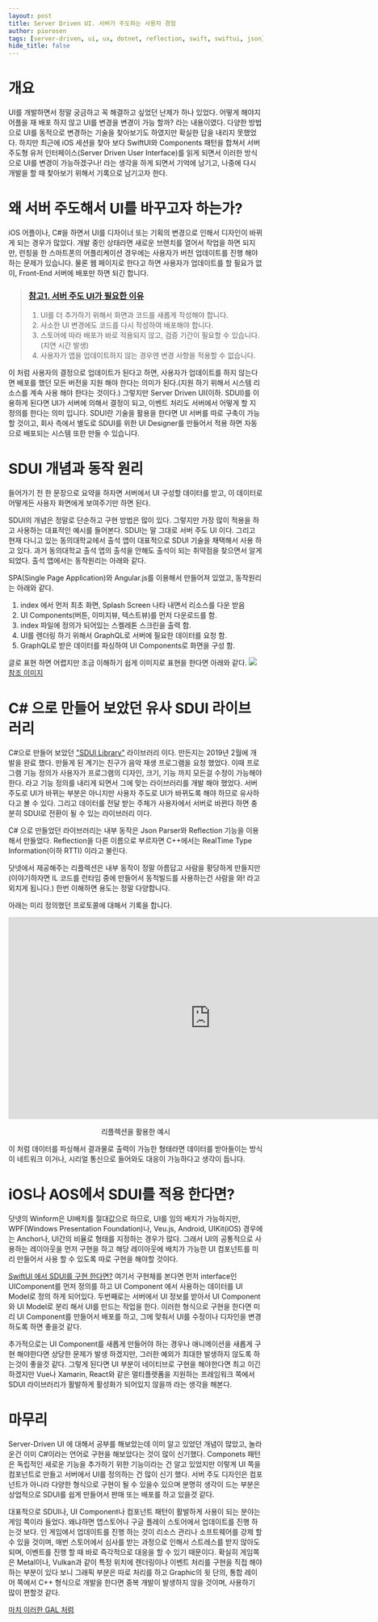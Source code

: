 ```yaml
---
layout: post
title: Server Driven UI. 서버가 주도하는 사용자 경험
author: piorosen
tags: [server-driven, ui, ux, dotnet, reflection, swift, swiftui, json]
hide_title: false
---
```


# 개요
UI를 개발하면서 정말 궁금하고 꼭 해결하고 싶었던 난제가 하나 있었다. 어떻게 해야지 어플을 재 배포 하지 않고 UI를 변경을 변경이 가능 할까? 라는 내용이였다. 다양한 방법으로 UI를 동적으로 변경하는 기술을 찾아보기도 하였지만 확실한 답을 내리지 못했었다. 하지만 최근에 iOS 세션을 찾아 보다 SwiftUI와 Components 패턴을 합쳐서 서버 주도형 유저 인터페이스(Server Driven User Interface)를 읽게 되면서 이러한 방식으로 UI를 변경이 가능하겠구나! 라는 생각을 하게 되면서 기억에 남기고, 나중에 다시 개발을 할 때 찾아보기 위해서 기록으로 남기고자 한다.

# 왜 서버 주도해서 UI를 바꾸고자 하는가?

iOS 어플이나, C#을 하면서 UI를 디자이너 또는 기획의 변경으로 인해서 디자인이 바뀌게 되는 경우가 많았다. 개발 중인 상태라면 새로운 브랜치를 열어서 작업을 하면 되지만, 런칭을 한 스마트폰의 어플리케이션 경우에는 사용자가 버전 업데이트를 진행 해야하는 문제가 있습니다. 물론 웹 페이지로 한다고 하면 사용자가 업데이트를 할 필요가 없이, Front-End 서버에 배포만 하면 되긴 합니다.

> ### [참고1. 서버 주도 UI가 필요한 이유](https://medium.com/@kimdohun0104/server-driven-ui-feat-flutter-87fcbb04e610)
> 1. UI를 더 추가하기 위해서 화면과 코드를 새롭게 작성해야 합니다.
> 2. 사소한 UI 변경에도 코드를 다시 작성하여 배포해야 합니다.
> 3. 스토어에 따라 배포가 바로 적용되지 않고, 검증 기간이 필요할 수 있습니다. (지연 시간 발생)
> 4. 사용자가 앱을 업데이트하지 않는 경우엔 변경 사항을 적용할 수 없습니다.

이 처럼 사용자의 결정으로 업데이트가 된다고 하면, 사용자가 업데이트를 하지 않는다면 배포를 했던 모든 버전을 지원 해야 한다는 의미가 된다.(지원 하기 위해서 시스템 리소스를 계속 사용 해야 한다는 것이다.)
그렇지만 Server Driven UI(이하. SDUI)를 이용하게 된다면 UI가 서버에 의해서 결정이 되고, 이벤트 처리도 서버에서 어떻게 할 지 정의를 한다는 의미 입니다. SDUI란 기술을 활용을 한다면 UI 서버를 따로 구축이 가능 할 것이고, 회사 측에서 별도로 SDUI를 위한 UI Designer를 만들어서 적용 하면 자동으로 배포되는 시스템 또한 만들 수 있습니다.

# SDUI 개념과 동작 원리

들어가기 전 한 문장으로 요약을 하자면 서버에서 UI 구성할 데이터를 받고, 이 데이터로 어떻게든 사용자 화면에게 보여주기만 하면 된다.

SDUI의 개념은 정말로 단순하고 구현 방법은 많이 있다. 그렇지만 가장 많이 적용을 하고 사용하는 대표적인 예시를 들어본다. SDUI는 말 그대로 서버 주도 UI 이다. 그리고 현재 다니고 있는 동의대학교에서 출석 앱이 대표적으로 SDUI 기술을 채택해서 사용 하고 있다. 과거 동의대학교 출석 앱의 출석을 안해도 출석이 되는 취약점을 찾으면서 알게 되었다. 출석 앱에서는 동작원리는 아래와 같다.

SPA(Single Page Application)와 Angular.js를 이용해서 만들어져 있었고, 동작원리는 아래와 같다.
1. index 에서 먼저 최초 화면, Splash Screen 나타 내면서 리소스를 다운 받음
2. UI Components(버튼, 이미지뷰, 텍스트뷰)를 먼저 다운로드를 함.
3. index 파일에 정의가 되어있는 스켈레톤 스크린을 출력 함.
4. UI를 렌더링 하기 위해서 GraphQL로 서버에 필요한 데이터를 요청 함.
5. GraphQL로 받은 데이터를 파싱하여 UI Components로 화면을 구성 함.

글로 표현 하면 어렵지만 조금 이해하기 쉽게 이미지로 표현을 한다면 아래와 같다.
![](https://camo.githubusercontent.com/3777557253513dac5d1ce0711f043de56d0f90b7dbd294ce549c194e72bded6d/68747470733a2f2f6d69726f2e6d656469756d2e636f6d2f6d61782f313430302f312a65306361714f4a616e51646c377976725531593070672e706e67)
[참조 이미지](https://github.com/AnupAmmanavar/SwiftUI-Server-Driver-UI)

# C# 으로 만들어 보았던 유사 SDUI 라이브러리

C#으로 만들어 보았던 ["SDUI Library"](https://github.com/Piorosen/Json-Custom-Designer) 라이브러리 이다. 만든지는 2019년 2월에 개발을 완료 했다. 만들게 된 계기는 친구가 음악 재생 프로그램을 요청 했었다. 이때 프로그램 기능 정의가 사용자가 프로그램의 디자인, 크기, 기능 까지 모든걸 수정이 가능해야 한다. 라고 기능 정의를 내리게 되면서 그에 맞는 라이브러리를 개발 해야 했었다. 서버 주도로 UI가 바뀌는 부분은 아니지만 사용자 주도로 UI가 바뀌도록 해야 하므로 유사하다고 볼 수 있다. 그리고 데이터를 전달 받는 주체가 사용자에서 서버로 바뀐다 하면 충분히 SDUI로 전환이 될 수 있는 라이브러리 이다. 

C# 으로 만들었던 라이브러리는 내부 동작은 Json Parser와 Reflection 기능을 이용해서 만들었다. Reflection을 다른 이름으로 부르자면 C++에서는 RealTime Type Information(이하 RTTI) 이라고 불린다.

닷넷에서 제공해주는 리플렉션은 내부 동작이 정말 아름답고 사람을 황당하게 만들지만(이야기하자면 IL 코드를 런타임 중에 만들어서 동적빌드를 사용하는건 사람을 와! 라고 외치게 됩니다.) 한번 이해하면 용도는 정말 다양합니다.

아래는 미리 정의했던 프로토콜에 대해서 기록을 합니다.

<center>
<iframe width="800" height="400" src="https://serviceapi.nmv.naver.com/flash/convertIframeTag.nhn?vid=6A3EDEA3DB5E193085FCF5FF646C808E7444&outKey=V1270fff8806136fa4fdf0dfa6debdbca80b1bf507a0c39f2faab0dfa6debdbca80b1" frameborder="no" scrolling="no" title="NaverVideo" allow="autoplay; gyroscope; accelerometer; encrypted-media" allowfullscreen></iframe>
<p>리플렉션을 활용한 예시</p>
</center>

이 처럼 데이터를 파싱해서 결과물로 출력이 가능한 형태라면 데이터를 받아들이는 방식이 네트워크 이거나, 시리얼 통신으로 들어와도 대응이 가능하다고 생각이 듭니다. 

# iOS나 AOS에서 SDUI를 적용 한다면?

닷넷의 Winform은 UI배치를 절대값으로 하므로, UI를 임의 배치가 가능하지만, WPF(Windows Presentation Foundation)나, Veu.js, Android, UIKit(iOS) 경우에는 Anchor나, UI간의 비율로 형태를 지정하는 경우가 많다. 그래서 UI의 공통적으로 사용하는 레이아웃을 먼저 구현을 하고 해당 레이아웃에 배치가 가능한 UI 컴포넌트를 미리 만들어서 사용 할 수 있도록 따로 구현을 해야할 것이다.

[SwiftUI 에서 SDUI를 구현 한다면?](https://github.com/AnupAmmanavar/SwiftUI-Server-Driver-UI) 여기서 구현체를 본다면 먼저 interface인 UIComponent를 먼저 정의를 하고 UI Component 에서 사용하는 데이터를 UI Model로 정의 하게 되어있다. 두번째로는 서버에서 UI 정보를 받아서 UI Component와 UI Model로 분리 해서 UI를 만드는 작업을 한다. 이러한 형식으로 구현을 한다면 미리 UI Component를 만들어서 배포를 하고, 그에 맞춰서 UI를 수정이나 디자인을 변경 하도록 하면 좋을것 같다. 

추가적으로는 UI Component를 새롭게 만들어야 하는 경우나 애니메이션을 새롭게 구현 해야한다면 상당한 문제가 발생 하겠지만, 그러한 예외가 최대한 발생하지 않도록 하는것이 좋을것 같다. 그렇게 된다면 UI 부분이 네이티브로 구현을 해야한다면 최고 이긴 하겠지만 Vue나 Xamarin, React와 같은 멀티플랫폼을 지원하는 프레임워크 쪽에서 SDUI 라이브러리가 활발하게 활성화가 되어있지 않을까 라는 생각을 해본다.

# 마무리

Server-Driven UI 에 대해서 공부를 해보았는데 이미 알고 있었던 개념이 많았고, 놀라운건 이미 C#이라는 언어로 구현을 해보았다는 것이 많이 신기했다. Componets 패턴은 독립적인 새로운 기능을 추가하기 위한 기능이라는 건 알고 있었지만 이렇게 UI 쪽을 컴포넌트로 만들고 서버에서 UI를 정의하는 건 많이 신기 했다. 서버 주도 디자인은 컴포넌트가 아니라 다양한 형식으로 구현이 될 수 있을수 있으며 분명히 생각이 드는 부분은 상업적으로 SDUI를 쉽게 만들어서 판매 또는 배포를 하고 있을것 같다. 

대표적으로 SDUI나, UI Component나 컴포넌트 패턴이 활발하게 사용이 되는 분야는 게임 쪽이라 들었다. 왜냐하면 앱스토어나 구글 플레이 스토어에서 업데이트를 진행 하는것 보다. 인 게임에서 업데이트를 진행 하는 것이 리소스 관리나 소프트웨어를 강제 할 수 있을 것이며, 매번 스토어에서 심사를 받는 과정으로 인해서 스트레스를 받지 않아도 되며, 이벤트를 진행 할 때 바로 즉각적으로 대응을 할 수 있기 때문이다. 확실히 게임쪽은 Metal이나, Vulkan과 같이 특정 위치에 렌더링이나 이벤트 처리를 구현을 직접 해야 하는 부분이 있다 보니 그래픽 부분은 따로 처리를 하고 Graphic의 윗 단의, 통합 레이어 쪽에서 C++ 형식으로 개발을 한다면 중복 개발이 발생하지 않을 것이며, 사용하기 많이 편할것 같다.

[마치 이러한 GAL 처럼](https://engineering.linecorp.com/ko/blog/line-ar-rendering-engine-yuki-elsa/)